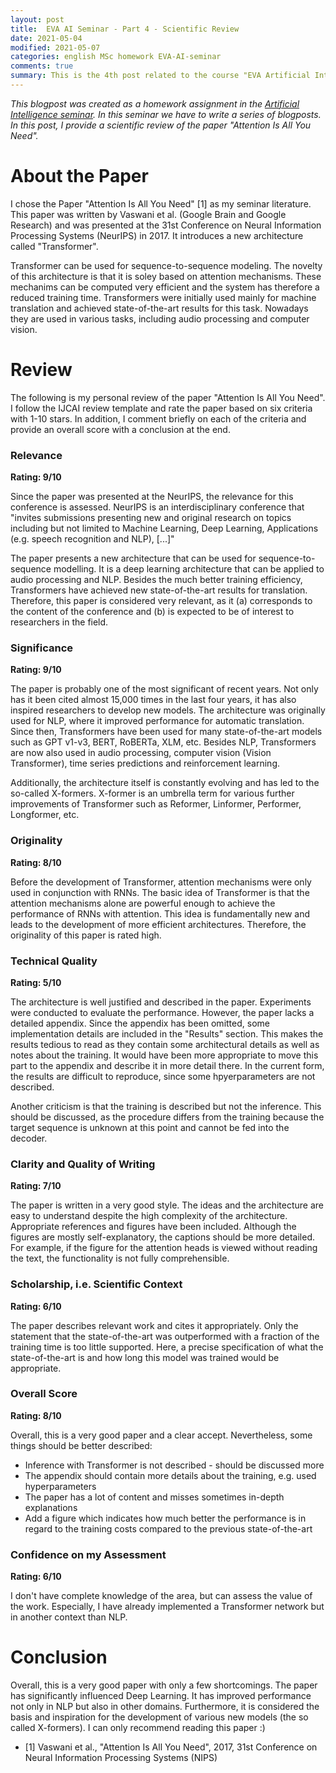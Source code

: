 ```yaml
---
layout: post
title:  EVA AI Seminar - Part 4 - Scientific Review
date: 2021-05-04
modified: 2021-05-07
categories: english MSc homework EVA-AI-seminar
comments: true
summary: This is the 4th post related to the course "EVA Artificial Intelligence Seminar". In this post, I provide a scientific review of the paper "Attention Is All You Need".
---
```


*This blogpost was created as a homework assignment in the [Artificial Intelligence seminar](https://moodle.msengineering.ch/mod/data/view.php?d=62&rid=3128&filter=1). In this seminar we have to write a series of blogposts. In this post, I provide a scientific review of the paper "Attention Is All You Need".*

# About the Paper
I chose the Paper "Attention Is All You Need" [1] as my seminar literature. This paper was written by Vaswani et al. (Google
Brain and Google Research) and was presented at the 31st Conference on Neural Information Processing Systems (NeurIPS) in 2017.
It introduces a new architecture called "Transformer".

Transformer can be used for sequence-to-sequence modeling. The novelty of this architecture is that it is soley based on attention mechanisms.
These mechanims can be computed very efficient and the system has therefore a reduced training time. Transformers were initially used mainly for machine translation and achieved state-of-the-art results for this task. Nowadays they are used in various tasks, including audio processing and computer vision.

# Review
The following is my personal review of the paper "Attention Is All You Need". I follow the IJCAI review template and rate the paper based on six criteria with 1-10 stars. In addition, I comment briefly on each of the criteria and provide an overall score with a conclusion at the end. 

### Relevance

**Rating: 9/10**

Since the paper was presented at the NeurIPS, the relevance for this conference is assessed. NeurIPS is an interdisciplinary conference that "invites submissions presenting new and original research on topics including but not limited to Machine Learning, Deep Learning, Applications (e.g. speech recognition and NLP), [...]"

The paper presents a new architecture that can be used for sequence-to-sequence modelling. It is a deep learning architecture that can be applied to audio processing and NLP. Besides the much better training efficiency, Transformers have achieved new state-of-the-art results for translation. Therefore, this paper is considered very relevant, as it (a) corresponds to the content of the conference and (b) is expected to be of interest to researchers in the field.


### Significance

**Rating: 9/10**

The paper is probably one of the most significant of recent years. Not only has it been cited almost 15,000 times in the last four years, it has also inspired researchers to develop new models.
The architecture was originally used for NLP, where it improved performance for automatic translation. Since then, Transformers have been used for many state-of-the-art models such as GPT v1-v3, BERT, RoBERTa, XLM, etc. Besides NLP, Transformers are now also used in audio processing, computer vision (Vision Transformer), time series predictions and reinforcement learning.

Additionally, the architecture itself is constantly evolving and has led to the so-called X-formers. X-former is an umbrella term for various further improvements of Transformer such as Reformer, Linformer, Performer, Longformer, etc.

### Originality

**Rating: 8/10**

Before the development of Transformer, attention mechanisms were only used in conjunction with RNNs. The basic idea of Transformer is that the attention mechanisms alone are powerful enough to achieve the performance of RNNs with attention.
This idea is fundamentally new and leads to the development of more efficient architectures.
Therefore, the originality of this paper is rated high.

### Technical Quality

**Rating: 5/10**

The architecture is well justified and described in the paper. Experiments were conducted to evaluate the performance.
However, the paper lacks a detailed appendix. Since the appendix has been omitted, some implementation details are included in the "Results" section. This makes the results tedious to read as they contain some architectural details as well as notes about the training. It would have been more appropriate to move this part to the appendix and describe it in more detail there. In the current form, the results are difficult to reproduce, since some hpyerparameters are not described.

Another criticism is that the training is described but not the inference. This should be discussed, as the procedure differs from the training because the target sequence is unknown at this point and cannot be fed into the decoder.

### Clarity and Quality of Writing

**Rating: 7/10**

The paper is written in a very good style. The ideas and the architecture are easy to understand despite the high complexity of the architecture. Appropriate references and figures have been included. Although the figures are mostly self-explanatory, the captions should be more detailed. For example, if the figure for the attention heads is viewed without reading the text, the functionality is not fully comprehensible.

### Scholarship, i.e. Scientific Context

**Rating: 6/10**

The paper describes relevant work and cites it appropriately. Only the statement that the state-of-the-art was outperformed with a fraction of the training time is too little supported. Here, a precise specification of what the state-of-the-art is and how long this model was trained would be appropriate.

### Overall Score

**Rating: 8/10**

Overall, this is a very good paper and a clear accept. Nevertheless, some things should be better described:

- Inference with Transformer is not described - should be discussed more
- The appendix should contain more details about the training, e.g. used hyperparameters
- The paper has a lot of content and misses sometimes in-depth explanations
- Add a figure which indicates how much better the performance is in regard to the training costs compared to the previous state-of-the-art

### Confidence on my Assessment

**Rating: 6/10**

I don't have complete knowledge of the area, but can assess the value of the work. Especially, I have already implemented
a Transformer network but in another context than NLP.

# Conclusion
Overall, this is a very good paper with only a few shortcomings. The paper has significantly influenced Deep Learning.
It has improved performance not only in NLP but also in other domains. Furthermore, it is considered the basis and inspiration for the development of various new models (the so called X-formers).
I can only recommend reading this paper :)

- [1] Vaswani et al., "Attention Is All You Need", 2017, 31st Conference on Neural Information Processing Systems (NIPS)




